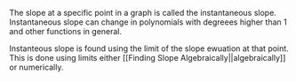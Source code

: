 The slope at a specific point in a graph is called the instantaneous slope. Instantaneous slope can change in polynomials with degreees higher than 1 and other functions in general.

Instanteous slope is found using the limit of the slope ewuation at that point. This is done using limits either [[Finding Slope Algebraically||algebraically]] or numerically.